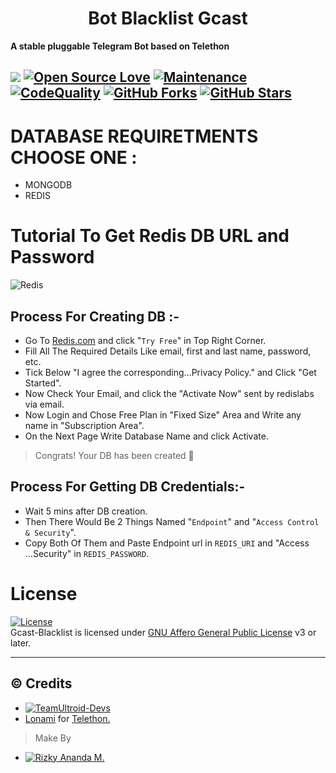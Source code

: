 
<h1 align="center">
  <b>Bot Blacklist Gcast</b>
</h1>

<b>A stable pluggable Telegram Bot based on Telethon</b>

<a href="https://github.com/naya1503/Gcast-Blacklist/commits"> <img src="https://img.shields.io/github/last-commit/naya1503/Gcast-Blacklist?color=red&logo=github&logoColor=blue&style=for-the-badge" /></a>
[![Open Source Love](https://badges.frapsoft.com/os/v2/open-source.png?v=103)](https://github.com/naya1503/Gcast-Blacklist)
[![Maintenance](https://img.shields.io/badge/Maintained%3F-Yes-blue)](https://GitHub.com/naya1503/Gcast-Blacklist/graphs/commit-activity)
[![CodeQuality](https://img.shields.io/codacy/grade/a723cb464d5a4d25be3152b5d71de82d?color=blue&logo=codacy)](https://app.codacy.com/gh/naya1503/Gcast-Blacklist/dashboard)
[![GitHub Forks](https://img.shields.io/github/forks/naya1503/Gcast-Blacklist?&logo=github)](https://github.com/naya1503/Gcast-Blacklist/fork)
[![GitHub Stars](https://img.shields.io/github/stars/naya1503/Gcast-Blacklist?&logo=github)](https://github.com/naya1503/Gcast-Blacklist/stargazers)
----




# DATABASE REQUIRETMENTS CHOOSE ONE :
- MONGODB
- REDIS

# Tutorial To Get Redis DB URL and Password
![Redis](https://img.shields.io/badge/redis-%23DD0031.svg?style=for-the-badge&logo=redis&logoColor=white)

## Process For Creating DB :-   
- Go To [Redis.com](Https://redis.com) and click "`Try Free`" in Top Right Corner.   
- Fill All The Required Details Like email, first and last name, password, etc.   
- Tick Below "I agree the corresponding...Privacy Policy." and Click "Get Started".   
- Now Check Your Email, and click the "Activate Now" sent by redislabs via email.   
- Now Login and Chose Free Plan in "Fixed Size" Area and Write any name in "Subscription Area".   
- On the Next Page Write Database Name and click Activate.   
   
> Congrats! Your DB has been created 🥳   
   
## Process For Getting DB Credentials:-   
- Wait 5 mins after DB creation.   
- Then There Would Be 2 Things Named "`Endpoint`" and "`Access Control & Security`".   
- Copy Both Of Them and Paste Endpoint url in `REDIS_URI` and "Access ...Security" in `REDIS_PASSWORD`.   




# License
[![License](https://www.gnu.org/graphics/agplv3-155x51.png)](LICENSE)   
Gcast-Blacklist is licensed under [GNU Affero General Public License](https://www.gnu.org/licenses/agpl-3.0.en.html) v3 or later.

---

## © Credits
* [![TeamUltroid-Devs](https://img.shields.io/static/v1?label=Teamultroid&message=devs&color=critical)](https://t.me/UltroidDevs)
* [Lonami](https://github.com/LonamiWebs/) for [Telethon.](https://github.com/LonamiWebs/Telethon)


> Make By
* [![Rizky Ananda M.](https://img.shields.io/static/v1?label=Rizky-Ananda&message=M&color=critical)](https://t.me/kenapanan)
